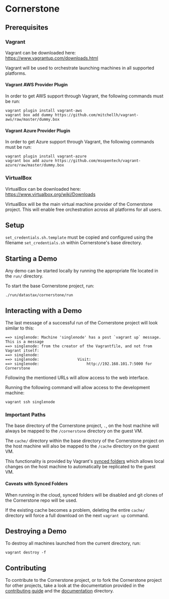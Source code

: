 # Cornerstone

## Prerequisites

### Vagrant

Vagrant can be downloaded here:
https://www.vagrantup.com/downloads.html

Vagrant will be used to orchestrate launching machines in all supported platforms.

#### Vagrant AWS Provider Plugin

In order to get AWS support through Vagrant, the following commands must be run:

    vagrant plugin install vagrant-aws
    vagrant box add dummy https://github.com/mitchellh/vagrant-aws/raw/master/dummy.box

#### Vagrant Azure Provider Plugin

In order to get Azure support through Vagrant, the following commands must be run:

    vagrant plugin install vagrant-azure
    vagrant box add azure https://github.com/msopentech/vagrant-azure/raw/master/dummy.box

### VirtualBox

VirtualBox can be downloaded here:
https://www.virtualbox.org/wiki/Downloads

VirtualBox will be the main virtual machine provider of the Cornerstone project.
This will enable free orchestration across all platforms for all users.

## Setup

`set_credentials.sh.template` must be copied and configured using the filename
`set_credentials.sh` within Cornerstone's base directory.

## Starting a Demo

Any demo can be started locally by running the appropriate file located in the
`run/` directory.

To start the base Cornerstone project, run:

    ./run/datastax/cornerstone/run

## Interacting with a Demo

The last message of a successful run of the Cornerstone project will look similar
to this:

    ==> singlenode: Machine 'singlenode' has a post `vagrant up` message. This is a message
    ==> singlenode: from the creator of the Vagrantfile, and not from Vagrant itself:
    ==> singlenode:
    ==> singlenode:                 Visit:
    ==> singlenode:                     http://192.168.101.7:5000 for Cornerstone

Following the mentioned URLs will allow access to the web interface.

Running the following command will allow access to the development machine:

    vagrant ssh singlenode

### Important Paths

The base directory of the Cornerstone project, `.`, on the host machine will
always be mapped to the `/cornerstone` directory on the guest VM.

The `cache/` directory within the base directory of the Cornerstone project on
the host machine will also be mapped to the `/cache` directory on the guest VM.

This functionality is provided by Vagrant's
[synced folders](http://docs.vagrantup.com/v2/synced-folders/basic_usage.html)
which allows local changes on the host machine to automatically be replicated to
the guest VM.

#### Caveats with Synced Folders

When running in the cloud, synced folders will be disabled and git clones of the
Cornerstone repo will be used.

If the existing cache becomes a problem, deleting the entire `cache/` directory
will force a full download on the next `vagrant up` command.

## Destroying a Demo

To destroy all machines launched from the current directory, run:

    vagrant destroy -f

## Contributing

To contribute to the Cornerstone project, or to fork the
Cornerstone project for other projects, take a look at the documentation
provided in the [contributing guide](CONTRIBUTING.md) and the
[documentation](docs/datastax/cornerstone) directory.
